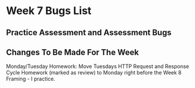 # Week 7 Bugs List

## Practice Assessment and Assessment Bugs


## Changes To Be Made For The Week

Monday/Tuesday Homework:
Move Tuesdays HTTP Request and Response Cycle Homework (marked as review) to Monday right before the Week 8 Framing - I practice.
